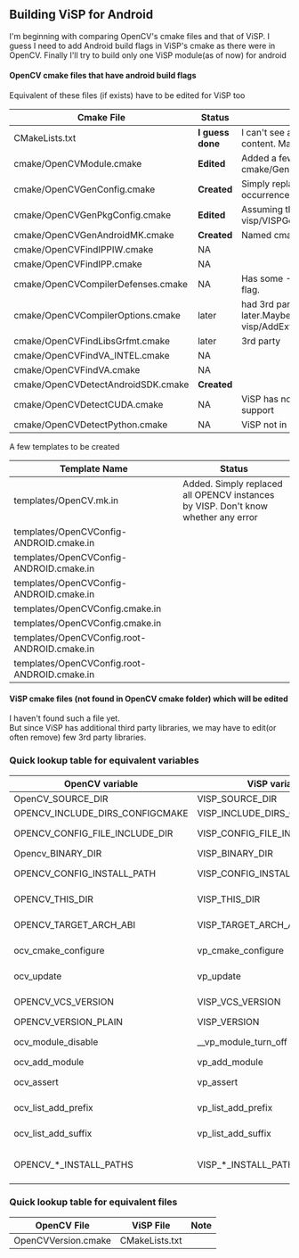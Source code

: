 ## Building ViSP for Android

I'm beginning with comparing OpenCV's cmake files and that of ViSP. I guess I need to add
Android build flags in ViSP's cmake as there were in OpenCV.
Finally I'll try to build only one ViSP module(as of now) for android

#### OpenCV cmake files that have android build flags
Equivalent of these files (if exists) have to be edited for ViSP too 

| Cmake File | Status        | Note |
| ---------- | ------------- | ---- |
| CMakeLists.txt | **I guess done** | I can't see any need of editing its content. May've to add few lines later
| cmake/OpenCVModule.cmake | **Edited**  | Added a few lines in cmake/GenAndroidMK.cmake 
| cmake/OpenCVGenConfig.cmake | **Created** | Simply replaced many OPENCV occurrences as VISP, check it once  
| cmake/OpenCVGenPkgConfig.cmake | **Edited** | Assuming this is visp/VISPGenerateConfigScript.cmake 
| cmake/OpenCVGenAndroidMK.cmake | **Created** | Named cmake/GenAndroidMK.cmake 
| cmake/OpenCVFindIPPIW.cmake | NA | 
| cmake/OpenCVFindIPP.cmake | NA | 
| cmake/OpenCVCompilerDefenses.cmake | NA | Has some *-D_FORTIFY_SOURCE=2* flag.  
| cmake/OpenCVCompilerOptions.cmake | later |had 3rd party (pthread) flags, may add later.Maybe this is visp/AddExtraCompilationsFlags.cmake 
| cmake/OpenCVFindLibsGrfmt.cmake | later | 3rd party 
| cmake/OpenCVFindVA_INTEL.cmake | NA | 
| cmake/OpenCVFindVA.cmake | NA | 
| cmake/OpenCVDetectAndroidSDK.cmake | **Created** | 
| cmake/OpenCVDetectCUDA.cmake | NA | ViSP has no integrations for CUDA support
| cmake/OpenCVDetectPython.cmake | NA | ViSP not in Python

A few templates to be created

| Template Name | Status   |
| ------------- | -------- |
| templates/OpenCV.mk.in | Added. Simply replaced all OPENCV instances by VISP. Don't know whether any error
| templates/OpenCVConfig-ANDROID.cmake.in |
| templates/OpenCVConfig-ANDROID.cmake.in |
| templates/OpenCVConfig-ANDROID.cmake.in |
| templates/OpenCVConfig.cmake.in |
| templates/OpenCVConfig.cmake.in |
| templates/OpenCVConfig.root-ANDROID.cmake.in |
| templates/OpenCVConfig.root-ANDROID.cmake.in |


#### ViSP cmake files (not found in OpenCV cmake folder) which will be edited
I haven't found such a file yet.  
But since ViSP has additional third party libraries, we may have to edit(or often remove) few 3rd party libraries. 

### Quick lookup table for equivalent variables  

| OpenCV variable | ViSP variable | Note | 
| --------------- | ------------- | ---- |
| OpenCV_SOURCE_DIR | VISP_SOURCE_DIR |
| OPENCV_INCLUDE_DIRS_CONFIGCMAKE | VISP_INCLUDE_DIRS_CONFIGCMAKE
| OPENCV_CONFIG_FILE_INCLUDE_DIR | VISP_CONFIG_FILE_INCLUDE_DIR | added in CMakeLists.txt
| Opencv_BINARY_DIR | VISP_BINARY_DIR |
| OPENCV_CONFIG_INSTALL_PATH | VISP_CONFIG_INSTALL_PATH | added in CMakeLists.txt
| OPENCV_THIS_DIR | VISP_THIS_DIR | added in VISP.mk.in
| OPENCV_TARGET_ARCH_ABI | VISP_TARGET_ARCH_ABI | added in VISP.mk.in  
| ocv_cmake_configure | vp_cmake_configure | this little bug was to find 
| ocv_update | vp_update | created in VISPUtils.cmake 
| OPENCV_VCS_VERSION | VISP_VCS_VERSION | in CMakeLists.txt
| OPENCV_VERSION_PLAIN | VISP_VERSION
| ocv_module_disable | __vp_module_turn_off | I guess they are the same
| ocv_add_module | vp_add_module
| ocv_assert | vp_assert | Added in ViSPUtils.cmake
| ocv_list_add_prefix | vp_list_add_prefix | Added in ViSPUtils.cmake
| ocv_list_add_suffix | vp_list_add_suffix | Added in ViSPUtils.cmake
| OPENCV_*_INSTALL_PATHS | VISP_*_INSTALL_PATHS | Added all of them in CMakeLists.txt

### Quick lookup table for equivalent files
| OpenCV File | ViSP File | Note | 
| --------------- | ------------- | ---- |
| OpenCVVersion.cmake | CMakeLists.txt |  